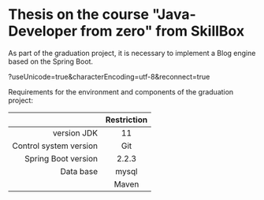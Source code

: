 # Thesis on the course "Java-Developer from zero" from SkillBox

As part of the graduation project, it is necessary to implement a Blog engine based on the Spring Boot. 

[link text itself]: https://diplom-blog-skillbox-j.herokuapp.com/


?useUnicode=true&characterEncoding=utf-8&reconnect=true

Requirements for the environment and components of the graduation project: 

|                         |         Restriction         |
|------------------------:|:---------------------------:|
|             version JDK |             11              |
|  Control system version |             Git             |
|     Spring Boot version |            2.2.3            |
|             Data base   |            mysql            |
|                         |            Maven            |


